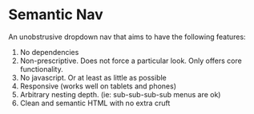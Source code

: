 
# Semantic Nav

An unobstrusive dropdown nav that aims to have the following features:

1. No dependencies
1. Non-prescriptive. Does not force a particular look. Only offers core functionality.
1. No javascript. Or at least as little as possible
1. Responsive (works well on tablets and phones)
1. Arbitrary nesting depth. (ie: sub-sub-sub-sub menus are ok)
1. Clean and semantic HTML with no extra cruft
